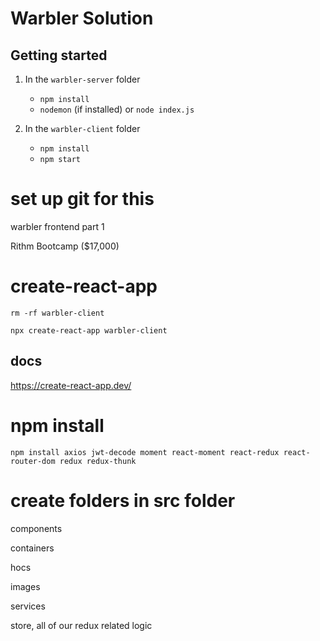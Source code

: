 # Warbler Solution

## Getting started

1.  In the `warbler-server` folder

    * `npm install`
    * `nodemon` (if installed) or `node index.js`

2.  In the `warbler-client` folder

    * `npm install`
    * `npm start`

# set up git for this

warbler frontend part 1 

Rithm Bootcamp ($17,000)

# create-react-app

```rm -rf warbler-client```

```npx create-react-app warbler-client```

## docs

https://create-react-app.dev/

# npm install

```
npm install axios jwt-decode moment react-moment react-redux react-router-dom redux redux-thunk
```

# create folders in src folder

components

containers

hocs 

images

services

store, all of our redux related logic



